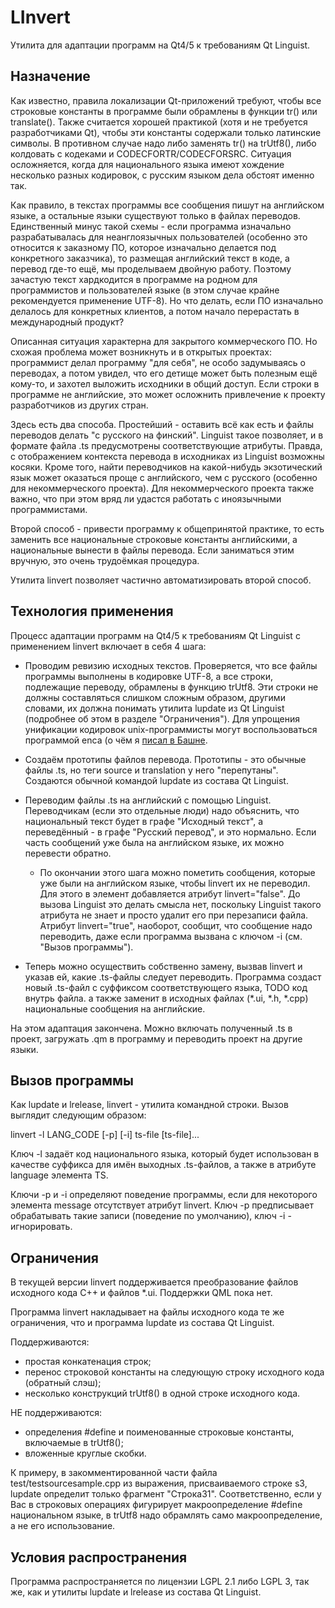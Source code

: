 # LInvert #

Утилита для адаптации программ на Qt4/5 к требованиям Qt Linguist.

## Назначение ##

Как известно, правила локализации Qt-приложений требуют, чтобы все строковые константы в программе
были обрамлены в функции tr() или translate(). Также считается хорошей практикой (хотя и не требуется
разработчиками Qt), чтобы эти константы содержали только латинские символы. В противном случае
надо либо заменять tr() на trUtf8(), либо колдовать с кодеками и CODECFORTR/CODECFORSRC. Ситуация
осложняется, когда для национального языка имеют хождение несколько разных кодировок, с русским
языком дела обстоят именно так.

Как правило, в текстах программы все сообщения пишут на английском языке, а остальные языки
существуют только в файлах переводов. Единственный минус такой схемы - если программа изначально
разрабатывалась для неанглоязычных пользователей (особенно это относится к заказному ПО, которое
изначально делается под конкретного заказчика), то размещая английский текст в коде, а перевод
где-то ещё, мы проделываем двойную работу. Поэтому зачастую текст хардкодится в программе
на родном для программистов и пользователей языке (в этом случае крайне рекомендуется
применение UTF-8). Но что делать, если ПО изначально делалось для конкретных клиентов, а потом начало перерастать
в международный продукт?

Описанная ситуация характерна для закрытого коммерческого ПО. Но схожая проблема может возникнуть
и в открытых проектах: программист делал программу "для себя", не особо задумываясь о переводах,
а потом увидел, что его детище может быть полезным ещё кому-то, и захотел выложить исходники
в общий доступ. Если строки в программе не английские, это может осложнить привлечение к проекту
разработчиков из других стран.

Здесь есть два способа. Простейший - оставить всё как есть и файлы
переводов делать "с русского на финский". Linguist такое позволяет, и в формате файла .ts
предусмотрены соответствующие атрибуты. Правда, с отображением контекста перевода в исходниках
из Linguist возможны косяки. Кроме того, найти переводчиков на какой-нибудь
экзотический язык может оказаться проще с английского, чем с русского (особенно для
некоммерческого проекта). Для некоммерческого проекта также важно, что при этом вряд ли
удастся работать с иноязычными программистами.

Второй способ - привести программу к общепринятой практике, то есть заменить все национальные
строковые константы английскими, а национальные вынести в файлы перевода. Если заниматься
этим вручную, это очень трудоёмкая процедура.

Утилита linvert позволяет частично автоматизировать второй способ.

## Технология применения ##

Процесс адаптации программ на Qt4/5 к требованиям Qt Linguist с применением linvert
включает в себя 4 шага:

  * Проводим ревизию исходных текстов. Проверяется, что все файлы программы выполнены в кодировке
UTF-8, а все строки, подлежащие переводу, обрамлены в функцию trUtf8. Эти строки не должны
составляться слишком сложным образом, другими словами, их должна понимать утилита lupdate
из Qt Linguist (подробнее об этом в разделе "Ограничения"). Для упрощения унификации кодировок
unix-программисты могут воспользоваться программой enca (о чём я [писал в Башне](http://www.zvyozdochkin.ru/bashnya/).

  * Создаём прототипы файлов перевода. Прототипы - это обычные файлы .ts, но
теги source и translation у него "перепутаны". Создаются обычной командой lupdate из состава
Qt Linguist.

  * Переводим файлы .ts на английский с помощью Linguist. Переводчикам (если это отдельные люди)
надо объяснить, что национальный текст будет в графе "Исходный текст", а переведённый - в графе
"Русский перевод", и это нормально. Если часть сообщений уже была на английском языке, их можно
перевести обратно.

    * По окончании этого шага можно пометить сообщения, которые уже были на английском языке,
чтобы linvert их не переводил. Для этого в элемент <message> добавляется атрибут linvert="false".
До вызова Linguist это делать смысла нет, поскольку Linguist такого атрибута не знает и
просто удалит его при перезаписи файла. Атрибут linvert="true", наоборот, сообщит, что
сообщение надо переводить, даже если программа вызвана с ключом -i (см. "Вызов программы").

  * Теперь можно осуществить собственно замену, вызвав linvert и указав ей, какие .ts-файлы
следует переводить. Программа создаст новый .ts-файл с суффиксом соответствующего языка,
  TODO код внутрь файла. 
а также заменит в исходных файлах (*.ui, *.h, *.cpp) национальные сообщения на английские.

На этом адаптация закончена. Можно включать полученный .ts в проект, загружать .qm в программу
и переводить проект на другие языки.

## Вызов программы ##

Как lupdate и lrelease, linvert -  утилита командной строки. Вызов выглядит следующим образом:

linvert -l LANG_CODE [-p] [-i] ts-file [ts-file]...

Ключ -l задаёт код национального языка, который будет использован в качестве суффикса для имён
выходных .ts-файлов, а также в атрибуте language элемента TS.

Ключи -p и -i определяют поведение программы, если для некоторого элемента message отсутствует
атрибут linvert. Ключ -p предписывает обрабатывать такие записи (поведение по умолчанию), ключ
-i - игнорировать.

## Ограничения ##

В текущей версии linvert поддерживается преобразование файлов исходного кода C++ и файлов *.ui.
Поддержки QML пока нет.

Программа linvert накладывает на файлы исходного кода те же ограничения, что и программа lupdate
из состава Qt Linguist.

Поддерживаются:
  * простая конкатенация строк;
  * перенос строковой константы на следующую строку исходного кода (обратный слэш);
  * несколько конструкций trUtf8() в одной строке исходного кода.
  
НЕ поддерживаются:
  * определения #define и поименованные строковые константы, включаемые в trUtf8();
  * вложенные круглые скобки.

К примеру, в закомментированной части файла test/testsourcesample.cpp из выражения,
присваиваемого строке s3, lupdate определит только фрагмент "Строка31". Соответственно,
если у Вас в строковых операциях фигурирует макроопределение #define национальном языке,
в trUtf8 надо обрамлять само макроопределение, а не его использование.

## Условия распространения ##

Программа распространяется по лицензии LGPL 2.1 либо LGPL 3, так же, как и утилиты
lupdate и lrelease из состава Qt Linguist.

